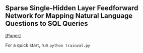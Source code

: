 ## Sparse Single-Hidden Layer Feedforward Network for Mapping Natural Language Questions to SQL Queries

[[Paper]](https://link.springer.com/chapter/10.1007/978-3-319-11179-7_31)

For a quick start, run `python trainval.py`

